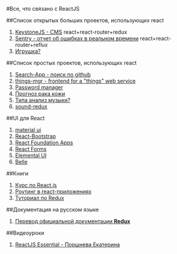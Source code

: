 #Все, что связано с ReactJS

##Список открытых больших проектов, использующих react

1. [KeystoneJS - CMS](https://github.com/keystonejs/keystone) react+react-router+redux
2. [Sentry - отчет об ошибках в реальном времени](https://github.com/getsentry/sentry) react+react-router+reflux
3. [Игрушка?](https://github.com/stipsan/epic)

##Список простых проектов, использующих react

1. [Search-App - поиск по github](https://github.com/ecmadao/Electron-Search-App)
2. [things-mgr - frontend for a "things" web service](https://github.com/blinkmobile/things-mgr)
3. [Password manager](https://github.com/passeme/passeme)
4. [Прогноз рака кожи](https://github.com/Mesoptier/oddspot)
5. [Типа анализ музыки?](https://github.com/cichaczem/music_analyzer)
6. [sound-redux](https://github.com/andrewngu/sound-redux)

##UI для React
1. [material ui](http://www.material-ui.com/)
2. [React-Bootstrap](http://react-bootstrap.github.io/)
3. [React Foundation Apps](https://github.com/akiran/react-foundation-apps)
4. [React Forms](http://prometheusresearch.github.io/react-forms/)
5. [Elemental UI](http://elemental-ui.com/)
6. [Belle](https://github.com/nikgraf/belle/)

##Книги
1. [Курс по React.js](https://maxfarseer.gitbooks.io/react-course-ru/content/)
2. [Роутинг в react-приложениях](https://maxfarseer.gitbooks.io/react-router-course-ru/content/)
3. [Туториал по Redux](https://maxfarseer.gitbooks.io/redux-course-ru/content/)

##Документация на русском языке
1. [Перевод официальной документации **Redux**](https://github.com/rajdee/redux-in-russian)

##Видеоуроки
1. [ReactJS Essential - Поршнева Екатерина](https://www.youtube.com/playlist?list=PLvItDmb0sZw8HZwaeolxxRq3UGpWM3LgW)
